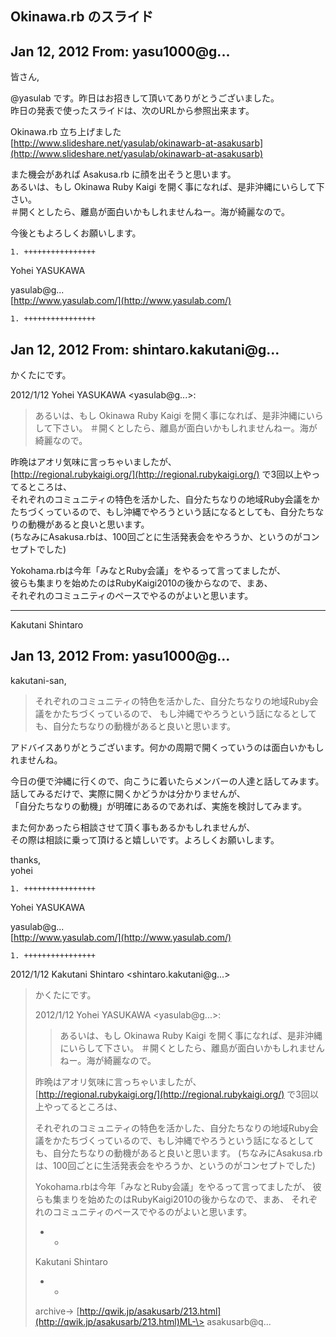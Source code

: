 ## Okinawa.rb のスライド

## Jan 12, 2012 From: yasu1000@g...

皆さん,

@yasulab です。昨日はお招きして頂いてありがとうございました。  
昨日の発表で使ったスライドは、次のURLから参照出来ます。

Okinawa.rb 立ち上げました  
[http://www.slideshare.net/yasulab/okinawarb-at-asakusarb](http://www.slideshare.net/yasulab/okinawarb-at-asakusarb)

また機会があれば Asakusa.rb に顔を出そうと思います。  
あるいは、もし Okinawa Ruby Kaigi を開く事になれば、是非沖縄にいらして下さい。  
＃開くとしたら、離島が面白いかもしれませんねー。海が綺麗なので。

今後ともよろしくお願いします。

    1. ++++++++++++++++

Yohei YASUKAWA

yasulab@g...  
[http://www.yasulab.com/](http://www.yasulab.com/)

    1. ++++++++++++++++

## Jan 12, 2012 From: shintaro.kakutani@g...

かくたにです。

2012/1/12 Yohei YASUKAWA \<yasulab@g...\>:

> あるいは、もし Okinawa Ruby Kaigi を開く事になれば、是非沖縄にいらして下さい。 ＃開くとしたら、離島が面白いかもしれませんねー。海が綺麗なので。

昨晩はアオリ気味に言っちゃいましたが、  
[http://regional.rubykaigi.org/](http://regional.rubykaigi.org/) で3回以上やってるところは、  
それぞれのコミュニティの特色を活かした、自分たちなりの地域Ruby会議をかたちづくっているので、もし沖縄でやろうという話になるとしても、自分たちなりの動機があると良いと思います。  
(ちなみにAsakusa.rbは、100回ごとに生活発表会をやろうか、というのがコンセプトでした)

Yokohama.rbは今年「みなとRuby会議」をやるって言ってましたが、  
彼らも集まりを始めたのはRubyKaigi2010の後からなので、まあ、  
それぞれのコミュニティのペースでやるのがよいと思います。

* * *

Kakutani Shintaro

## Jan 13, 2012 From: yasu1000@g...

kakutani-san,

> それぞれのコミュニティの特色を活かした、自分たちなりの地域Ruby会議をかたちづくっているので、 もし沖縄でやろうという話になるとしても、自分たちなりの動機があると良いと思います。

アドバイスありがとうございます。何かの周期で開くっていうのは面白いかもしれませんね。

今日の便で沖縄に行くので、向こうに着いたらメンバーの人達と話してみます。  
話してみるだけで、実際に開くかどうかは分かりませんが、  
「自分たちなりの動機」が明確にあるのであれば、実施を検討してみます。

また何かあったら相談させて頂く事もあるかもしれませんが、  
その際は相談に乗って頂けると嬉しいです。よろしくお願いします。

thanks,  
yohei

    1. ++++++++++++++++

Yohei YASUKAWA

yasulab@g...  
[http://www.yasulab.com/](http://www.yasulab.com/)

    1. ++++++++++++++++

2012/1/12 Kakutani Shintaro \<shintaro.kakutani@g...\>

> かくたにです。
> 
> 2012/1/12 Yohei YASUKAWA \<yasulab@g...\>:
> 
> > あるいは、もし Okinawa Ruby Kaigi を開く事になれば、是非沖縄にいらして下さい。 ＃開くとしたら、離島が面白いかもしれませんねー。海が綺麗なので。
> 
> 昨晩はアオリ気味に言っちゃいましたが、[http://regional.rubykaigi.org/](http://regional.rubykaigi.org/) で3回以上やってるところは、
> 
> それぞれのコミュニティの特色を活かした、自分たちなりの地域Ruby会議をかたちづくっているので、もし沖縄でやろうという話になるとしても、自分たちなりの動機があると良いと思います。 (ちなみにAsakusa.rbは、100回ごとに生活発表会をやろうか、というのがコンセプトでした)
> 
> Yokohama.rbは今年「みなとRuby会議」をやるって言ってましたが、 彼らも集まりを始めたのはRubyKaigi2010の後からなので、まあ、 それぞれのコミュニティのペースでやるのがよいと思います。
> 
> - -
> 
> Kakutani Shintaro
> 
> - -
> 
> archive-\> [http://qwik.jp/asakusarb/213.html](http://qwik.jp/asakusarb/213.html)ML-\> asakusarb@q...
